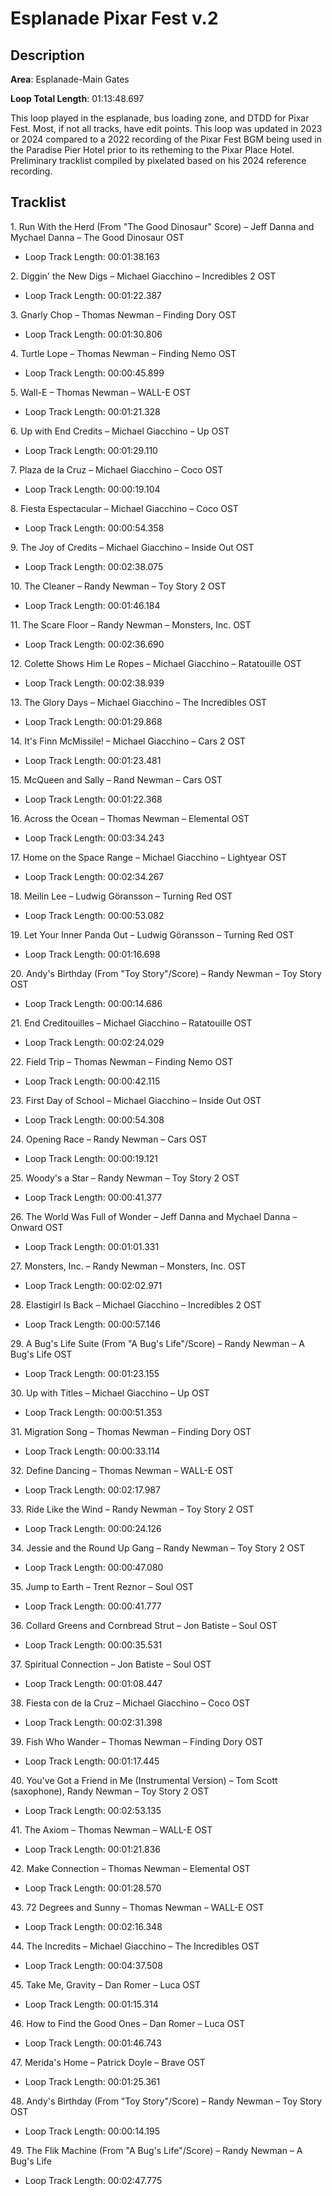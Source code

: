 # Esplanade Pixar Fest v.2

## Description

**Area**: Esplanade-Main Gates

**Loop Total Length**: 01:13:48.697

This loop played in the esplanade, bus loading zone, and DTDD for Pixar Fest. Most, if not all tracks, have edit points. This loop was updated in 2023 or 2024 compared to a 2022 recording of the Pixar Fest BGM being used in the Paradise Pier Hotel prior to its retheming to the Pixar Place Hotel. Preliminary tracklist compiled by pixelated based on his 2024 reference recording.

## Tracklist

1\. Run With the Herd (From "The Good Dinosaur" Score) – Jeff Danna and Mychael Danna – The Good Dinosaur OST

- Loop Track Length: 00:01:38.163

2\. Diggin' the New Digs – Michael Giacchino – Incredibles 2 OST

- Loop Track Length: 00:01:22.387

3\. Gnarly Chop – Thomas Newman – Finding Dory OST

- Loop Track Length: 00:01:30.806

4\. Turtle Lope – Thomas Newman – Finding Nemo OST

- Loop Track Length: 00:00:45.899

5\. Wall-E – Thomas Newman – WALL-E OST

- Loop Track Length: 00:01:21.328

6\. Up with End Credits – Michael Giacchino – Up OST

- Loop Track Length: 00:01:29.110

7\. Plaza de la Cruz – Michael Giacchino – Coco OST

- Loop Track Length: 00:00:19.104

8\. Fiesta Espectacular – Michael Giacchino – Coco OST

- Loop Track Length: 00:00:54.358

9\. The Joy of Credits – Michael Giacchino – Inside Out OST

- Loop Track Length: 00:02:38.075

10\. The Cleaner – Randy Newman – Toy Story 2 OST

- Loop Track Length: 00:01:46.184

11\. The Scare Floor – Randy Newman – Monsters, Inc. OST

- Loop Track Length: 00:02:36.690

12\. Colette Shows Him Le Ropes – Michael Giacchino – Ratatouille OST

- Loop Track Length: 00:02:38.939

13\. The Glory Days – Michael Giacchino – The Incredibles OST

- Loop Track Length: 00:01:29.868

14\. It's Finn McMissile! – Michael Giacchino – Cars 2 OST

- Loop Track Length: 00:01:23.481

15\. McQueen and Sally – Rand Newman – Cars OST

- Loop Track Length: 00:01:22.368

16\. Across the Ocean – Thomas Newman – Elemental OST

- Loop Track Length: 00:03:34.243

17\. Home on the Space Range – Michael Giacchino – Lightyear OST

- Loop Track Length: 00:02:34.267

18\. Meilin Lee – Ludwig Göransson – Turning Red OST

- Loop Track Length: 00:00:53.082

19\. Let Your Inner Panda Out – Ludwig Göransson – Turning Red OST

- Loop Track Length: 00:01:16.698

20\. Andy's Birthday (From "Toy Story"/Score) – Randy Newman – Toy Story OST

- Loop Track Length: 00:00:14.686

21\. End Creditouilles – Michael Giacchino – Ratatouille OST

- Loop Track Length: 00:02:24.029

22\. Field Trip – Thomas Newman – Finding Nemo OST

- Loop Track Length: 00:00:42.115

23\. First Day of School – Michael Giacchino – Inside Out OST

- Loop Track Length: 00:00:54.308

24\. Opening Race – Randy Newman – Cars OST

- Loop Track Length: 00:00:19.121

25\. Woody's a Star – Randy Newman – Toy Story 2 OST

- Loop Track Length: 00:00:41.377

26\. The World Was Full of Wonder – Jeff Danna and Mychael Danna – Onward OST

- Loop Track Length: 00:01:01.331

27\. Monsters, Inc. – Randy Newman – Monsters, Inc. OST

- Loop Track Length: 00:02:02.971

28\. Elastigirl Is Back – Michael Giacchino – Incredibles 2 OST

- Loop Track Length: 00:00:57.146

29\. A Bug's Life Suite (From "A Bug's Life"/Score) – Randy Newman – A Bug's Life OST

- Loop Track Length: 00:01:23.155

30\. Up with Titles – Michael Giacchino – Up OST

- Loop Track Length: 00:00:51.353

31\. Migration Song – Thomas Newman – Finding Dory OST

- Loop Track Length: 00:00:33.114

32\. Define Dancing – Thomas Newman – WALL-E OST

- Loop Track Length: 00:02:17.987

33\. Ride Like the Wind – Randy Newman – Toy Story 2 OST

- Loop Track Length: 00:00:24.126

34\. Jessie and the Round Up Gang – Randy Newman – Toy Story 2 OST

- Loop Track Length: 00:00:47.080

35\. Jump to Earth – Trent Reznor – Soul OST

- Loop Track Length: 00:00:41.777

36\. Collard Greens and Cornbread Strut – Jon Batiste – Soul OST

- Loop Track Length: 00:00:35.531

37\. Spiritual Connection – Jon Batiste – Soul OST

- Loop Track Length: 00:01:08.447

38\. Fiesta con de la Cruz – Michael Giacchino – Coco OST

- Loop Track Length: 00:02:31.398

39\. Fish Who Wander – Thomas Newman – Finding Dory OST

- Loop Track Length: 00:01:17.445

40\. You've Got a Friend in Me (Instrumental Version) – Tom Scott (saxophone), Randy Newman – Toy Story 2 OST

- Loop Track Length: 00:02:53.135

41\. The Axiom – Thomas Newman – WALL-E OST

- Loop Track Length: 00:01:21.836

42\. Make Connection – Thomas Newman – Elemental OST

- Loop Track Length: 00:01:28.570

43\. 72 Degrees and Sunny – Thomas Newman – WALL-E OST

- Loop Track Length: 00:02:16.348

44\. The Incredits – Michael Giacchino – The Incredibles OST

- Loop Track Length: 00:04:37.508

45\. Take Me, Gravity – Dan Romer – Luca OST

- Loop Track Length: 00:01:15.314

46\. How to Find the Good Ones – Dan Romer – Luca OST

- Loop Track Length: 00:01:46.743

47\. Merida's Home – Patrick Doyle – Brave OST

- Loop Track Length: 00:01:25.361

48\. Andy's Birthday (From "Toy Story"/Score) – Randy Newman – Toy Story OST

- Loop Track Length: 00:00:14.195

49\. The Flik Machine (From "A Bug's Life"/Score) – Randy Newman – A Bug's Life

- Loop Track Length: 00:02:47.775
